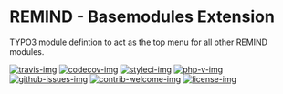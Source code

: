 # REMIND - Basemodules Extension

TYPO3 module defintion to act as the top menu for all other REMIND modules.

[travis-img]: https://img.shields.io/travis/com/remindgmbh/typo3-utilities?style=flat-square
[codecov-img]: https://img.shields.io/codecov/c/github/remindgmbh/typo3-utilities?style=flat-square
[php-v-img]: https://img.shields.io/packagist/php-v/remind/typo3-utilities?style=flat-square
[github-issues-img]: https://img.shields.io/github/issues/remindgmbh/typo3-utilities.svg?style=flat-square
[contrib-welcome-img]: https://img.shields.io/badge/contributions-welcome-blue.svg?style=flat-square
[license-img]: https://img.shields.io/github/license/remindgmbh/typo3-utilities.svg?style=flat-square
[styleci-img]: https://styleci.io/repos/0/shield

[![travis-img]](https://travis-ci.com/github/remindgmbh/typo3-utilities)
[![codecov-img]](https://codecov.io/gh/remindgmbh/typo3-utilities)
[![styleci-img]](https://github.styleci.io/repos/0)
[![php-v-img]](https://packagist.org/packages/remind/typo3-utilities)
[![github-issues-img]](https://github.com/remindgmbh/typo3-utilities/issues)
[![contrib-welcome-img]](https://github.com/remindgmbh/typo3-utilities/blob/master/CONTRIBUTING.md)
[![license-img]](https://github.com/remindgmbh/typo3-utilities/blob/master/LICENSE)
